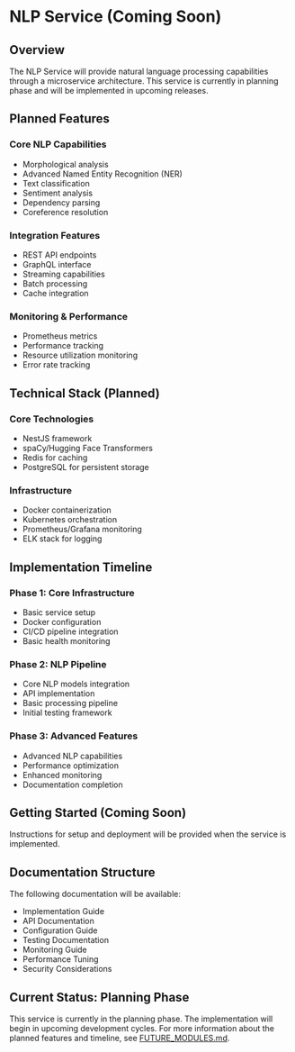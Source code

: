 # NLP Service (Coming Soon)

## Overview
The NLP Service will provide natural language processing capabilities through a microservice architecture. This service is currently in planning phase and will be implemented in upcoming releases.

## Planned Features

### Core NLP Capabilities
- Morphological analysis
- Advanced Named Entity Recognition (NER)
- Text classification
- Sentiment analysis
- Dependency parsing
- Coreference resolution

### Integration Features
- REST API endpoints
- GraphQL interface
- Streaming capabilities
- Batch processing
- Cache integration

### Monitoring & Performance
- Prometheus metrics
- Performance tracking
- Resource utilization monitoring
- Error rate tracking

## Technical Stack (Planned)

### Core Technologies
- NestJS framework
- spaCy/Hugging Face Transformers
- Redis for caching
- PostgreSQL for persistent storage

### Infrastructure
- Docker containerization
- Kubernetes orchestration
- Prometheus/Grafana monitoring
- ELK stack for logging

## Implementation Timeline

### Phase 1: Core Infrastructure
- Basic service setup
- Docker configuration
- CI/CD pipeline integration
- Basic health monitoring

### Phase 2: NLP Pipeline
- Core NLP models integration
- API implementation
- Basic processing pipeline
- Initial testing framework

### Phase 3: Advanced Features
- Advanced NLP capabilities
- Performance optimization
- Enhanced monitoring
- Documentation completion

## Getting Started (Coming Soon)

Instructions for setup and deployment will be provided when the service is implemented.

## Documentation Structure

The following documentation will be available:
- Implementation Guide
- API Documentation
- Configuration Guide
- Testing Documentation
- Monitoring Guide
- Performance Tuning
- Security Considerations

## Current Status: Planning Phase

This service is currently in the planning phase. The implementation will begin in upcoming development cycles. For more information about the planned features and timeline, see [FUTURE_MODULES.md](../../FUTURE_MODULES.md).